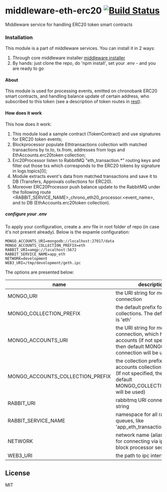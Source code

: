 # middleware-eth-erc20 [![Build Status](https://travis-ci.org/ChronoBank/middleware-eth-erc20.svg?branch=master)](https://travis-ci.org/ChronoBank/middleware-eth-erc20)

Middleware service for handling ERC20 token smart contracts

### Installation

This module is a part of middleware services. You can install it in 2 ways:

1) Through core middleware installer  [middleware installer](https://github.com/ChronoBank/middleware)
2) By hands: just clone the repo, do 'npm install', set your .env - and you are ready to go

#### About
This module is used for processing events, emitted on chronobank ERC20 smart contracts, and handling balance update of certain address, who subscribed to this token (see a description of token routes in [rest](https://github.com/ChronoBank/middleware-eth-rest)).

#### How does it work

This how does it work:
1) This module load a sample contract (TokenContract) and use signatures for ERC20 token events;
2) Blockprocessor populate Ethtransactions collection with matched transactions by tx.to, tx.from, addresses from logs and EthAccounts.erc20token collection;
3) Erc20Processor listen to RabbitMQ "eth_transaction.\*" routing keys and filter out those txs which corresponds to the ERC20 tokens by signature in logs.topics[0];
4) Module extracts event's data from matched transactions and save it to DB (Transfers, Approvals collections for ERC20).
5) Moreover ERC20Processor push balance update to the RabbitMQ under the following route  <RABBIT_SERVICE_NAME>_chrono_eth20_processor.<event_name>,  and to DB (EthAccounts.erc20token collection).

##### сonfigure your .env

To apply your configuration, create a .env file in root folder of repo (in case it's not present already).
Below is the expamle configuration:

```
MONGO_ACCOUNTS_URI=mongodb://localhost:27017/data
MONGO_ACCOUNTS_COLLECTION_PREFIX=eth
RABBIT_URI=amqp://localhost:5672
RABBIT_SERVICE_NAME=app_eth
NETWORK=development
WEB3_URI=/tmp/development/geth.ipc
```

The options are presented below:

| name | description|
| ------ | ------ |
| MONGO_URI   | the URI string for mongo connection
| MONGO_COLLECTION_PREFIX   | the default prefix for all mongo collections. The default value is 'eth'
| MONGO_ACCOUNTS_URI   | the URI string for mongo connection, which holds users accounts (if not specified, then default MONGO_URI connection will be used)
| MONGO_ACCOUNTS_COLLECTION_PREFIX   | the collection prefix for accounts collection in mongo (If not specified, then the default MONGO_COLLECTION_PREFIX will be used)
| RABBIT_URI   | rabbitmq URI connection string
| RABBIT_SERVICE_NAME   | namespace for all rabbitmq queues, like 'app_eth_transaction'
| NETWORK   | network name (alias)- is used for connecting via ipc (see block processor section)
| WEB3_URI   | the path to ipc interface

License
----
MIT


